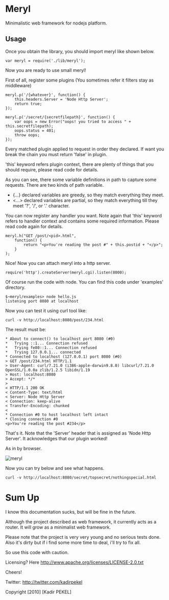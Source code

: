 Meryl
=====
Minimalistic web framework for nodejs platform.

Usage
-----

Once you obtain the library, you should import meryl like shown below.

	var meryl = require('./lib/meryl');

Now you are ready to use small meryl! 

First of all, register some plugins (You sometimes refer it filters stay 
as middleware)

	meryl.p('/{whatever}', function() {
		this.headers.Server = 'Node Http Server';
		return true;
	});
	
	meryl.p('/secret/{secretfilepath}', function() {
		var oops = new Error("oops! you tried to access " + this.secretfilepath);
		oops.status = 401;
		throw oops;
	});

Every matched plugin applied to request in order they declared. If want you break
the chain you must return 'false' in plugin.

'this' keyword refers plugin context, there are plenty of things that you
should require, please read code for details.

As you can see, there some variable definitions in path to capture some requests.
There are two kinds of path variable.

* {...} declared variables are greedy, so they match everything they meet.
* <...> declared variables are partial, so they match everything till they meet
  '?', '/', or '.' character.

You can now register any handler you want. Note again that 'this' keyword refers
to handler context and contains some required information. Please read code 
again for details.
 
	meryl.h("GET /post/<pid>.html",
		function() {
			return "<p>You're reading the post #" + this.postid + "</p>";
		}
	);

Nice! Now you can attach meryl into a http server.

	require('http').createServer(meryl.cgi).listen(8000);
	
Of course run the code with node. You can find this code under 'examples'
directory.

	$~meryl/examples> node hello.js
	listening port 8080 at localhost
	
Now you can test it using curl tool like:

	curl -v http://localhost:8080/post/234.html
	
The result must be:

	* About to connect() to localhost port 8080 (#0)
	*   Trying ::1... Connection refused
	*   Trying fe80::1... Connection refused
	*   Trying 127.0.0.1... connected
	* Connected to localhost (127.0.0.1) port 8080 (#0)
	> GET /post/234.html HTTP/1.1
	> User-Agent: curl/7.21.0 (i386-apple-darwin9.8.0) libcurl/7.21.0 OpenSSL/1.0.0a zlib/1.2.5 libidn/1.19
	> Host: localhost:8080
	> Accept: */*
	> 
	< HTTP/1.1 200 OK
	< Content-Type: text/html
	< Server: Node Http Server
	< Connection: keep-alive
	< Transfer-Encoding: chunked
	< 
	* Connection #0 to host localhost left intact
	* Closing connection #0
	<p>You're reading the post #234</p>

That's it. Note that the 'Server' header that is assigned as 'Node Http Server'.
It acknowledges that our plugin worked!

As in by browser.

![meryl](http://kadirpekel.com/meryl.png)


Now you can try below and see what happens.

	curl -v http://localhost:8080/secret/topsecret/nothingspecial.html
	

Sum Up
======

I know this documentation sucks, but will be fine in the future.

Although the project described as web framework, it currently acts as a 
router. It will grow as a minimalist web framework.

Please note that the project is very very young and no serious tests done. Also it's
dirty but if i find some more time to deal, i'll try to fix all.

So use this code with caution.

Licensing? Here <http://www.apache.org/licenses/LICENSE-2.0.txt>

Cheers!

Twitter: <http://twitter.com/kadirpekel>

Copyright [2010] [Kadir PEKEL]
